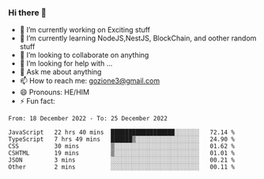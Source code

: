 ### Hi there 👋

<!--
**charlieScript/charlieScript** is a ✨ _special_ ✨ repository because its `README.md` (this file) appears on your GitHub profile.

Here are some ideas to get you started: -->

- 🔭 I’m currently working on Exciting stuff
- 🌱 I’m currently learning NodeJS,NestJS, BlockChain, and oother random stuff
- 👯 I’m looking to collaborate on anything
- 🤔 I’m looking for help with ...
- 💬 Ask me about anything
- 📫 How to reach me: gozione3@gmail.com
- 😄 Pronouns: HE/HIM
- ⚡ Fun fact: 
<!--START_SECTION:waka-->

```text
From: 18 December 2022 - To: 25 December 2022

JavaScript   22 hrs 40 mins  ██████████████████░░░░░░░   72.14 %
TypeScript   7 hrs 49 mins   ██████▒░░░░░░░░░░░░░░░░░░   24.90 %
CSS          30 mins         ▒░░░░░░░░░░░░░░░░░░░░░░░░   01.62 %
CSHTML       19 mins         ▒░░░░░░░░░░░░░░░░░░░░░░░░   01.01 %
JSON         3 mins          ░░░░░░░░░░░░░░░░░░░░░░░░░   00.21 %
Other        2 mins          ░░░░░░░░░░░░░░░░░░░░░░░░░   00.11 %
```

<!--END_SECTION:waka-->
